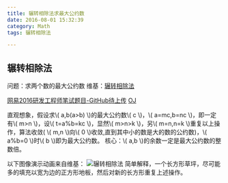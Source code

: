 ```yaml
---
title: 辗转相除法求最大公约数
date: 2016-08-01 15:32:39
category: Math
tags: 辗转相除法

---
```


## 辗转相除法
问题：求两个数的最大公约数
维基：[辗转相除法](https://zh.wikipedia.org/wiki/%E8%BC%BE%E8%BD%89%E7%9B%B8%E9%99%A4%E6%B3%95)

[网易2016研发工程师笔试题目-GitHub待上传]()
[OJ](http://www.nowcoder.com/questionTerminal/fe6c73cb899c4fe1bdd773f8d3b42c3d)

直观想象，假设求\\( a,b(a>b) \\)的最大公约数\\( c \\)，\\( a=mc,b=nc \\)，即一定有\\( m>n \\)，设\\( t=a%b=kc \\)，显然\\( m>n>k \\)，另\\( m=n,n=k \\)重复以上操作，算法收敛( \\( m,n \\)向\\( 0 \\)收敛,直到其中小的数是大的数的公约数)，\\( a\%b=0 \\)时\\( b \\)即为最大公约数。
核心：\\( a,b \\)的余数一定是最大公约数的整数倍。

以下图像演示动画来自维基：
![辗转相除法](http://i.imgur.com/Yoxwyvi.gif)
简单解释，一个长方形草坪，尽可能多的填充以宽为边的正方形地板，然后对新的长方形重复上述操作。
$$$$